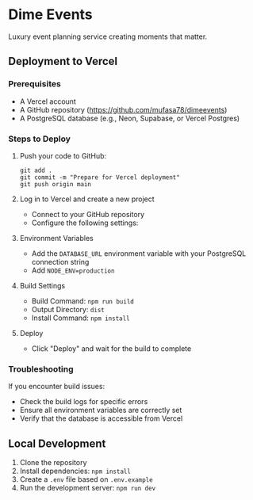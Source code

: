 # Dime Events

Luxury event planning service creating moments that matter.

## Deployment to Vercel

### Prerequisites

- A Vercel account
- A GitHub repository (https://github.com/mufasa78/dimeevents)
- A PostgreSQL database (e.g., Neon, Supabase, or Vercel Postgres)

### Steps to Deploy

1. Push your code to GitHub:
   ```
   git add .
   git commit -m "Prepare for Vercel deployment"
   git push origin main
   ```

2. Log in to Vercel and create a new project
   - Connect to your GitHub repository
   - Configure the following settings:

3. Environment Variables
   - Add the `DATABASE_URL` environment variable with your PostgreSQL connection string
   - Add `NODE_ENV=production`

4. Build Settings
   - Build Command: `npm run build`
   - Output Directory: `dist`
   - Install Command: `npm install`

5. Deploy
   - Click "Deploy" and wait for the build to complete

### Troubleshooting

If you encounter build issues:
- Check the build logs for specific errors
- Ensure all environment variables are correctly set
- Verify that the database is accessible from Vercel

## Local Development

1. Clone the repository
2. Install dependencies: `npm install`
3. Create a `.env` file based on `.env.example`
4. Run the development server: `npm run dev`
